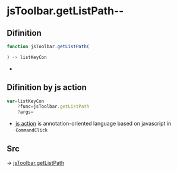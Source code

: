 # jsToolbar.getListPath--

## Difinition

```js.js
function jsToolbar.getListPath(

) -> listKeyCon
```

- 


## Difinition by js action

```js.js
var=listKeyCon
	?func=jsToolbar.getListPath
	?args=

```

- [js action](#) is annotation-oriented language based on javascript in `CommandClick`



## Src

-> [jsToolbar.getListPath](https://github.com/puutaro/CommandClick/blob/master/app/src/main/java/com/puutaro/commandclick/fragment_lib/terminal_fragment/js_interface/toolbar/JsToolbar.kt#L48)


